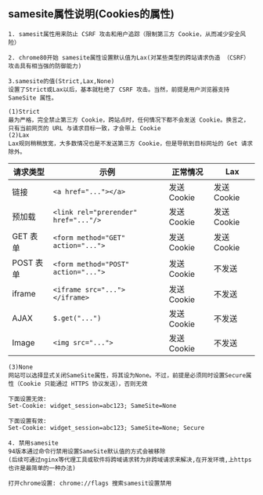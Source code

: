 ## samesite属性说明(Cookies的属性)
```
1. samesit属性用来防止 CSRF 攻击和用户追踪（限制第三方 Cookie，从而减少安全风险）

2. chrome80开始 samesite属性设置默认值为Lax(对某些类型的跨站请求伪造 （CSRF） 攻击具有相当强的防御能力)

3.samesite的值(Strict,Lax,None)
设置了Strict或Lax以后，基本就杜绝了 CSRF 攻击。当然，前提是用户浏览器支持 SameSite 属性。

(1)Strict
最为严格，完全禁止第三方 Cookie，跨站点时，任何情况下都不会发送 Cookie。换言之，只有当前网页的 URL 与请求目标一致，才会带上 Cookie
(2)Lax
Lax规则稍稍放宽，大多数情况也是不发送第三方 Cookie，但是导航到目标网址的 Get 请求除外。
```

|	请求类型	|	示例	|	正常情况	| Lax |
|--	|--	|--	|-- |
|	链接	|	`<a href="..."></a>`	|	发送 Cookie	|   发送 Cookie    |
|	预加载	|	`<link rel="prerender" href="..."/>`	|	发送 Cookie	|   发送 Cookie    |
|	GET 表单	|	`<form method="GET" action="...">`	|	发送 Cookie	|   发送 Cookie    |
|POST 表单|`<form method="POST" action="...">`|发送 Cookie|不发送|
|iframe|	`<iframe src="..."></iframe>`|	发送 Cookie	|不发送|
|AJAX|	`$.get("...")`	|发送 Cookie	|不发送|
|Image	|`<img src="...">`|	发送 Cookie	|不发送|

```
(3)None
网站可以选择显式关闭SameSite属性，将其设为None。不过，前提是必须同时设置Secure属性（Cookie 只能通过 HTTPS 协议发送），否则无效

下面设置无效:
Set-Cookie: widget_session=abc123; SameSite=None

下面设置有效:
Set-Cookie: widget_session=abc123; SameSite=None; Secure
```

```	
4. 禁用samesite
94版本通过命令行禁用设置SameSite默认值的方式会被移除
(后续可通过nginx等代理工具或软件将跨域请求转为非跨域请求来解决,在开发环境,上https也许是最简单的一种办法)

打开chrome设置: chrome://flags 搜索samesit设置禁用
```
